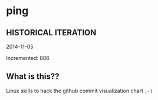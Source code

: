 # ping

## HISTORICAL ITERATION
2014-11-05

Incremented: 886

## What is this?? 
Linux skills to hack the github commit visualization chart `;-)`
